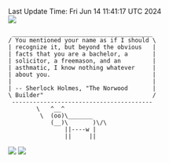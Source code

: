 Last Update Time: 
Fri Jun 14 11:41:17 UTC 2024
<br>![](https://img.shields.io/badge/%E5%A4%A7%E5%AE%B6-%E5%AE%89%E5%AE%89-green)<br>
```
 ________________________________________
/ You mentioned your name as if I should \
| recognize it, but beyond the obvious   |
| facts that you are a bachelor, a       |
| solicitor, a freemason, and an         |
| asthmatic, I know nothing whatever     |
| about you.                             |
|                                        |
| -- Sherlock Holmes, "The Norwood       |
\ Builder"                               /
 ----------------------------------------
        \   ^__^
         \  (oo)\_______
            (__)\       )\/\
                ||----w |
                ||     ||
```
![](https://github-readme-stats.vercel.app/api?username=chenlitw)
![](https://github-readme-stats.vercel.app/api/top-langs/?username=chenlitw)
